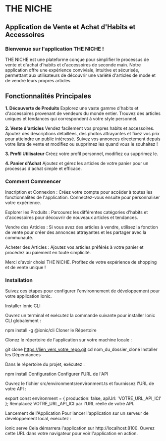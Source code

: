 # THE NICHE
## Application de Vente et Achat d'Habits et Accessoires

### Bienvenue sur l'application THE NICHE !
 THE NICHE est une plateforme conçue pour simplifier le processus de vente et d'achat d'habits et d'accessoires de seconde main. Notre application offre une expérience conviviale, intuitive et sécurisée, permettant aux utilisateurs de découvrir une variété d'articles de mode et de vendre leurs propres articles 

## Fonctionnalités Principales

**1. Découverte de Produits**
Explorez une vaste gamme d'habits et d'accessoires provenant de vendeurs du monde entier.
Trouvez des articles uniques et tendances qui correspondent à votre style personnel.

**2. Vente d'articles**
Vendez facilement vos propres habits et accessoires. Ajoutez des descriptions détaillées, des photos attrayantes et fixez vos prix pour atteindre un public intéressé.
Suivez vos annonces directement depuis votre liste de vente et modifiez ou supprimez les quand vous le souhaitez ! 

**3. Profil Utilisateur**
Créez votre profil personnel, modifiez ou supprimez le. 

**4. Panier d'Achat**
Ajoutez et gérez les articles de votre panier pour un processus d'achat simple et efficace.


### Comment Commencer

Inscription et Connexion : Créez votre compte pour accéder à toutes les fonctionnalités de l'application. Connectez-vous ensuite pour personnaliser votre expérience.

Explorer les Produits : Parcourez les différentes catégories d'habits et d'accessoires pour découvrir de nouveaux articles et tendances.

Vendre des Articles : Si vous avez des articles à vendre, utilisez la fonction de vente pour créer des annonces attrayantes et les partager avec la communauté.

Acheter des Articles : Ajoutez vos articles préférés à votre panier et procédez au paiement en toute simplicité.

Merci d'avoir choisi THE NICHE. Profitez de votre expérience de shopping et de vente unique !


### Installation 

Suivez ces étapes pour configurer l'environnement de développement pour votre application Ionic.

Installer Ionic CLI

Ouvrez un terminal et exécutez la commande suivante pour installer Ionic CLI globalement :

npm install -g @ionic/cli
Cloner le Répertoire

Clonez le répertoire de l'application sur votre machine locale :

git clone https://lien_vers_votre_repo.git
cd nom_du_dossier_cloné
Installer les Dépendances

Dans le répertoire du projet, exécutez :

npm install
Configuration
Configurer l'URL de l'API

Ouvrez le fichier src/environments/environment.ts et fournissez l'URL de votre API :

export const environment = {
  production: false,
  apiUrl: 'VOTRE_URL_API_ICI'
};
Remplacez VOTRE_URL_API_ICI par l'URL réelle de votre API.

Lancement de l'Application
Pour lancer l'application sur un serveur de développement local, exécutez :

ionic serve
Cela démarrera l'application sur http://localhost:8100. Ouvrez cette URL dans votre navigateur pour voir l'application en action.



